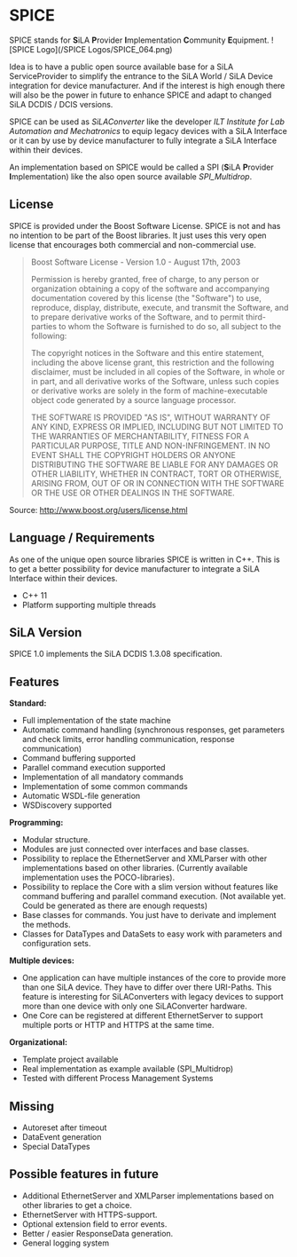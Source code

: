 # SPICE
SPICE stands for **S**iLA **P**rovider **I**mplementation **C**ommunity **E**quipment.
![SPICE Logo](/SPICE Logos/SPICE_064.png)

Idea is to have a public open source available base for a SiLA ServiceProvider to simplify the entrance to the SiLA World / SiLA Device integration for device manufacturer. And if the interest is high enough there will also be the power in future to enhance SPICE and adapt to changed SiLA DCDIS / DCIS versions.

SPICE can be used as *SiLAConverter* like the developer *ILT Institute for Lab Automation and Mechatronics* to equip legacy devices with a SiLA Interface or it can by use by device manufacturer to fully integrate a SiLA Interface within their devices.

An implementation based on SPICE would be called a SPI (**S**iLA **P**rovider **I**mplementation) like the also open source available *SPI_Multidrop*.

## License
SPICE is provided under the Boost Software License. SPICE is not and has no intention to be part of the Boost
libraries. It just uses this very open license that encourages both commercial and non-commercial use.

> Boost Software License - Version 1.0 - August 17th, 2003
>
> Permission is hereby granted, free of charge, to any person or organization
> obtaining a copy of the software and accompanying documentation covered by
> this license (the "Software") to use, reproduce, display, distribute,
> execute, and transmit the Software, and to prepare derivative works of the
> Software, and to permit third-parties to whom the Software is furnished to
> do so, all subject to the following:
>
> The copyright notices in the Software and this entire statement, including
> the above license grant, this restriction and the following disclaimer,
> must be included in all copies of the Software, in whole or in part, and
> all derivative works of the Software, unless such copies or derivative
> works are solely in the form of machine-executable object code generated by
> a source language processor.
>
> THE SOFTWARE IS PROVIDED "AS IS", WITHOUT WARRANTY OF ANY KIND, EXPRESS OR
> IMPLIED, INCLUDING BUT NOT LIMITED TO THE WARRANTIES OF MERCHANTABILITY,
> FITNESS FOR A PARTICULAR PURPOSE, TITLE AND NON-INFRINGEMENT. IN NO EVENT
> SHALL THE COPYRIGHT HOLDERS OR ANYONE DISTRIBUTING THE SOFTWARE BE LIABLE
> FOR ANY DAMAGES OR OTHER LIABILITY, WHETHER IN CONTRACT, TORT OR OTHERWISE,
> ARISING FROM, OUT OF OR IN CONNECTION WITH THE SOFTWARE OR THE USE OR OTHER
> DEALINGS IN THE SOFTWARE.

Source: http://www.boost.org/users/license.html

## Language / Requirements
As one of the unique open source libraries SPICE is written in C++. This is to get a better possibility for device manufacturer to integrate a SiLA Interface within their devices.
* C++ 11
* Platform supporting multiple threads

## SiLA Version
SPICE 1.0 implements the SiLA DCDIS 1.3.08 specification.

## Features
**Standard:**
* Full implementation of the state machine
* Automatic command handling (synchronous responses, get parameters and check limits, error handling communication, response communication)
* Command buffering supported
* Parallel command execution supported
* Implementation of all mandatory commands
* Implementation of some common commands
* Automatic WSDL-file generation
* WSDiscovery supported

**Programming:**
* Modular structure.
* Modules are just connected over interfaces and base classes.
* Possibility to replace the EthernetServer and XMLParser with other implementations based on other libraries. (Currently available implementation uses the POCO-libraries).
* Possibility to replace the Core with a slim version without features like command buffering and parallel command execution. (Not available yet. Could be generated as there are enough requests)
* Base classes for commands. You just have to derivate and implement the methods.
* Classes for DataTypes and DataSets to easy work with parameters and configuration sets.

**Multiple devices:**
* One application can have multiple instances of the core to provide more than one SiLA device. They have to differ over there URI-Paths. This feature is interesting for SiLAConverters with legacy devices to support more than one device with only one SiLAConverter hardware.
* One Core can be registered at different EthernetServer to support multiple ports or HTTP and HTTPS at the same time.

**Organizational:**
* Template project available
* Real implementation as example available (SPI_Multidrop)
* Tested with different Process Management Systems

## Missing
* Autoreset after timeout
* DataEvent generation
* Special DataTypes

## Possible features in future
* Additional EthernetServer and XMLParser implementations based on other libraries to get a choice.
* EthernetServer with HTTPS-support.
* Optional extension field to error events.
* Better / easier ResponseData generation.
* General logging system



